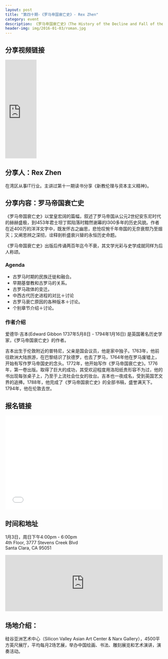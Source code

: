 ```yaml
---
layout: post
title: "第四十期-《罗马帝国衰亡史》- Rex Zhen"
category: event
description: 《罗马帝国衰亡史》（The History of the Decline and Fall of the Roman Empire）是英国历史学家爱德华·吉本的一部巨著，被认为是第一部“现代”历史著作，共有六卷，分期出版。第一卷出版於1776年，第二、三卷出版於1781年，第四、五、六卷出版於1788年。包括罗马帝国的全部历史
header-img: img/2016-01-03/roman.jpg
---
```


## 分享视频链接

<iframe width="100" height="315" src="https://www.youtube.com/embed/videoseries?list=PLbwb8x7jMTXJMPe3VK-0idsHE7PS9Jv-3" frameborder="0" allowfullscreen></iframe>

## 分享人：Rex Zhen
在湾区从事IT行业。主讲过第十一期读书分享《新教伦理与资本主义精神》。

## 分享内容：罗马帝国衰亡史 

《罗马帝国衰亡史》以堂皇宏阔的篇幅，叙述了罗马帝国从公元2世纪安东尼时代的赫赫盛极，到l453年君士坦丁熙陷落时黯然谢幕的l300多年的历史风貌。作者在近400万的洋洋文字中，既发怀古之幽思，悲怆叹惋千年帝国的无奈衰颓乃至烟灭；又阐思辨之深彻，诠释剖析盛衰兴替的永恒历史命题。

《罗马帝国衰亡史》出版后传诵两百年迄今不衰，其文学光彩与史学成就同样为后人称颂。


### Agenda

- 古罗马时期的民族迁徙和融合。
- 早期基督教和古罗马的关系。
- 古罗马政体的变迁。
- 中西古代历史进程的对比＋讨论
- 古罗马衰亡原因的各种版本＋讨论。
- 个别章节介绍＋讨论。

### 作者介绍

爱德华·吉本(Edward Gibbon 1737年5月8日 - 1794年1月16日) 是英国著名历史学家，《罗马帝国衰亡史》的作者。

吉本出生于伦敦附近的普特尼，父亲是国会议员，他是家中独子。1763年，他前往欧洲大陆旅游，在巴黎结识了狄德罗，也去了罗马，1764年他在罗马废墟上，开始有写作罗马帝国史的念头。1772年，他开始写作《罗马帝国衰亡史》。1776年，第一卷出版。取得了巨大的成功，其受欢迎程度用洛阳纸贵形容不为过，他的书出现每张桌子上，乃至于上流社会仕女的妆台。吉本也一夜成名，受到英国艺文界的追捧。1788年，他完成了《罗马帝国衰亡史》的全部书稿，盛誉满天下。1794年，他在伦敦去世。

## 报名链接

<div style="width:100%; text-align:left;" ><iframe  src="//eventbrite.com/tickets-external?eid=20235770735&ref=etckt" frameborder="0" height="300" width="100%" vspace="0" hspace="0" marginheight="5" marginwidth="5" scrolling="auto" allowtransparency="true"></iframe></div>

## 时间和地址

1月3日，周日下午4:00pm - 6:00pm  
4th Floor, 3777 Stevens Creek Blvd  
Santa Clara, CA 95051

<iframe width="100%" height="180" frameborder="0" style="border:0"
src="https://www.google.com/maps/embed/v1/place?q=3777%20Stevens%20Creek%20Blvd%20Santa%20Clara%2C%20CA%2095054&key=AIzaSyBU8Fpde0IWAvSPYuvrpcjOHm_8scuCusk" allowfullscreen></iframe>


## 场地介绍：

硅谷亚洲艺术中心（Silicon Valley Asian Art Center & Narx Gallery），4500平方英尺展厅，平均每月2场艺展，举办中国绘画、书法、雕刻展览和艺术演讲，演奏活动。

